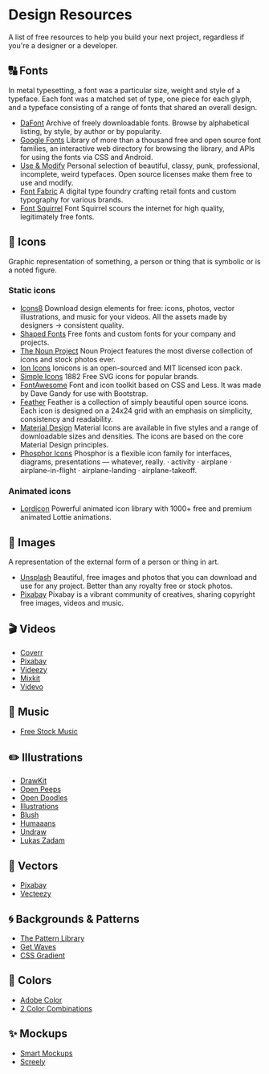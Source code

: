 # Design Resources

A list of free resources to help you build your next project, regardless if you're a designer or a developer.

## 🔠 Fonts

In metal typesetting, a font was a particular size, weight and style of a typeface. Each font was a matched set of type, one piece for each glyph, and a typeface consisting of a range of fonts that shared an overall design.

- [DaFont](https://wwww.dafont.com) Archive of freely downloadable fonts. Browse by alphabetical listing, by style, by author or by popularity.
- [Google Fonts](https://fonts.google.com) Library of more than a thousand free and open source font families, an interactive web directory for browsing the library, and APIs for using the fonts via CSS and Android.
- [Use & Modify](https://usemodify.com) Personal selection of beautiful, classy, punk, professional, incomplete, weird typefaces. Open source licenses make them free to use and modify.
- [Font Fabric](https://www.fontfabric.com/free-fonts) A digital type foundry crafting retail fonts and custom typography for various brands.
- [Font Squirrel](https://www.fontsquirrel.com) Font Squirrel scours the internet for high quality, legitimately free fonts.

## 👤 Icons

Graphic representation of something, a person or thing that is symbolic or is a noted figure.

### Static icons

- [Icons8](https://icons8.com/icons) Download design elements for free: icons, photos, vector illustrations, and music for your videos. All the assets made by designers → consistent quality.
- [Shaped Fonts](https://shapedfonts.com/iconclub) Free fonts and custom fonts for your company and projects.
- [The Noun Project](https://thenounproject.com) Noun Project features the most diverse collection of icons and stock photos ever.
- [Ion Icons](https://ionicons.com) Ionicons is an open-sourced and MIT licensed icon pack.
- [Simple Icons](https://simpleicons.org) 1882 Free SVG icons for popular brands.
- [FontAwesome](https://fontawesome.com) Font and icon toolkit based on CSS and Less. It was made by Dave Gandy for use with Bootstrap.
- [Feather](https://feathericons.com) Feather is a collection of simply beautiful open source icons. Each icon is designed on a 24x24 grid with an emphasis on simplicity, consistency and readability.
- [Material Design](https://material.io/resources/icons) Material Icons are available in five styles and a range of downloadable sizes and densities. The icons are based on the core Material Design principles.
- [Phosphor Icons](https://phosphoricons.com) Phosphor is a flexible icon family for interfaces, diagrams, presentations — whatever, really. · activity · airplane · airplane-in-flight · airplane-landing · airplane-takeoff.

### Animated icons

- [Lordicon](https://lordicon.com/free-icons) Powerful animated icon library with 1000+ free and premium animated Lottie animations.

## 🌅 Images

A representation of the external form of a person or thing in art.

- [Unsplash](https://unsplash.com) Beautiful, free images and photos that you can download and use for any project. Better than any royalty free or stock photos.
- [Pixabay](https://pixabay.com) Pixabay is a vibrant community of creatives, sharing copyright free images, videos and music.

## 🎬 Videos

- [Coverr](https://coverr.co)
- [Pixabay](https://pixabay.com)
- [Videezy](https://www.videezy.com)
- [Mixkit](https://mixkit.co)
- [Videvo](https://www.videvo.net/stock-video-footage)

## 🎸 Music

- [Free Stock Music](https://www.free-stock-music.com)

## ✏️ Illustrations

- [DrawKit](https://www.drawkit.io/#products)
- [Open Peeps](https://www.openpeeps.com)
- [Open Doodles](https://www.opendoodles.com)
- [Illustrations](https://illustrations.co)
- [Blush](https://blush.design)
- [Humaaans](https://www.humaaans.com)
- [Undraw](https://undraw.co/illustrations)
- [Lukas Zadam](https://lukaszadam.com/illustrations)

## 📐 Vectors

- [Pixabay](https://pixabay.com)
- [Vecteezy](https://www.vecteezy.com)

## 🌀 Backgrounds & Patterns

- [The Pattern Library](https://thepatternlibrary.com)
- [Get Waves](https://getwaves.io)
- [CSS Gradient](https://cssgradient.io)

## 🎨 Colors

- [Adobe Color](https://color.adobe.com)
- [2 Color Combinations](https://2colors.colorion.co/)

## ✨ Mockups

- [Smart Mockups](https://smartmockups.com)
- [Screely](https://www.screely.com)
